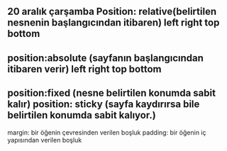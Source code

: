 20 aralık çarşamba
Position: relative(belirtilen nesnenin başlangıcından itibaren)
left 
right
top
 bottom 
 ----------------
 position:absolute (sayfanın başlangıcından itibaren verir)
 left
 right
 top
 bottom
 --------
 position:fixed (nesne belirtilen konumda sabit kalır)
 position: sticky (sayfa kaydırırsa bile belirtilen konumda sabit kalıyor.)
 --------------
 margin: bir öğenin çevresinden verilen boşluk
 padding: bir öğenin iç yapısından verilen boşluk
